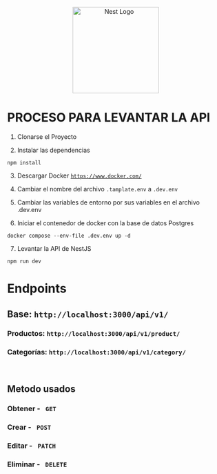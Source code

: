 <p align="center">
  <a href="http://nestjs.com/" target="blank"><img src="https://nestjs.com/img/logo-small.svg" width="200" alt="Nest Logo" /></a>
</p>

# PROCESO PARA LEVANTAR LA API

1. Clonarse el Proyecto

2. Instalar las dependencias
```
npm install
```

3. Descargar Docker <a href="https://www.docker.com/">`https://www.docker.com/`</a>

4. Cambiar el nombre del archivo ```.tamplate.env``` a ```.dev.env```

5. Cambiar las variables de entorno por sus variables en el archivo .dev.env

6. Iniciar el contenedor de docker con la base de datos Postgres
```
docker compose --env-file .dev.env up -d
```
7. Levantar la API de NestJS
```
npm run dev
```


# Endpoints
## Base: ``` http://localhost:3000/api/v1/ ```
### Productos: ``` http://localhost:3000/api/v1/product/ ```
### Categorías: ``` http://localhost:3000/api/v1/category/ ```

<br/>

## Metodo usados
### Obtener - ``` GET```
### Crear - ``` POST```
### Editar - ``` PATCH```
### Eliminar - ``` DELETE```
